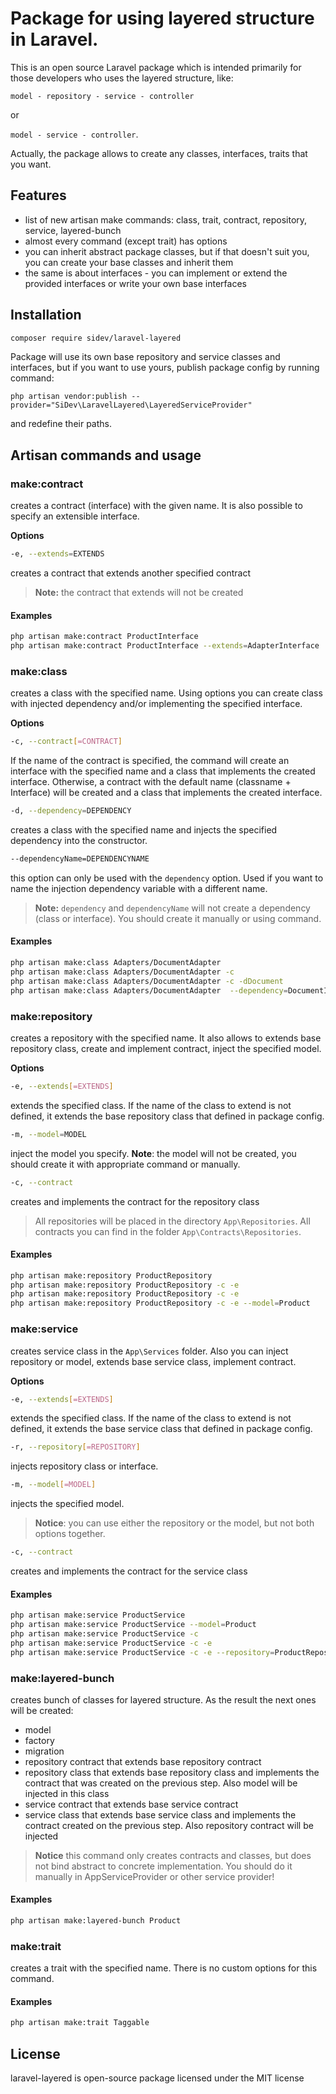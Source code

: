 # Package for using layered structure in Laravel.

This is an open source Laravel package which is intended primarily for those developers who uses the layered structure, like:

`model - repository - service - controller`

or

`model - service - controller`.

Actually, the package allows to create any classes, interfaces, traits that you want. 

## Features
- list of new artisan make commands: class, trait, contract, repository, service, layered-bunch
- almost every command (except trait) has options
- you can inherit abstract package classes, but if that doesn't suit you, you can create your base classes and inherit them
- the same is about interfaces - you can implement or extend the provided interfaces or write your own base interfaces

## Installation

```bash
composer require sidev/laravel-layered
```

Package will use its own base repository and service classes and interfaces, but if you want to use yours, publish package config by running command:  

`php artisan vendor:publish --provider="SiDev\LaravelLayered\LayeredServiceProvider"`

and redefine their paths.

## Artisan commands and usage

### make:contract

creates a contract (interface) with the given name. It is also possible to specify an extensible interface.

**Options**

```bash
-e, --extends=EXTENDS
```
creates a contract that extends another specified contract

> **Note:** the contract that extends will not be created 

#### Examples

```bash
php artisan make:contract ProductInterface
php artisan make:contract ProductInterface --extends=AdapterInterface
```

### make:class

creates a class with the specified name. Using options you can create class with injected dependency and/or implementing the specified interface.

**Options**
```bash
-c, --contract[=CONTRACT]
```
If the name of the contract is specified, the command will create an interface with the specified name and a class that implements the created interface. Otherwise, a contract with the default name (classname + Interface) will be created and a class that implements the created interface. 

```bash
-d, --dependency=DEPENDENCY
```
creates a class with the specified name and injects the specified dependency into the constructor. 

```bash
--dependencyName=DEPENDENCYNAME
```
this option can only be used with the `dependency` option. Used if you want to name the injection dependency variable with a different name.

> **Note:** `dependency` and `dependencyName` will not create a dependency (class or interface). You should create it manually or using command.

#### Examples

```bash
php artisan make:class Adapters/DocumentAdapter
php artisan make:class Adapters/DocumentAdapter -c
php artisan make:class Adapters/DocumentAdapter -c -dDocument
php artisan make:class Adapters/DocumentAdapter  --dependency=DocumentInterface --dependencyName=document
```

### make:repository

creates a repository with the specified name. It also allows to extends base repository class, create and implement contract, inject the specified model.

**Options**

```bash
-e, --extends[=EXTENDS]
```

extends the specified class. If the name of the class to extend is not defined, it extends the base repository class that defined in package config.

```bash
-m, --model=MODEL
```

inject the model you specify. **Note**: the model will not be created, you should create it with appropriate command or manually.

```bash
-c, --contract
```

creates and implements the contract for the repository class

> All repositories will be placed in the directory `App\Repositories`. All contracts you can find in the folder `App\Contracts\Repositories`.

#### Examples

```bash
php artisan make:repository ProductRepository
php artisan make:repository ProductRepository -c -e
php artisan make:repository ProductRepository -c -e
php artisan make:repository ProductRepository -c -e --model=Product
```

### make:service

creates service class in the `App\Services` folder. Also you can inject repository or model, extends base service class, implement contract.

**Options**

```bash
-e, --extends[=EXTENDS]
```

extends the specified class. If the name of the class to extend is not defined, it extends the base service class that defined in package config.

```bash
-r, --repository[=REPOSITORY]
```

injects repository class or interface. 

```bash
-m, --model[=MODEL]
```

injects the specified model.

> **Notice**: you can use either the repository or the model, but not both options together. 

```bash
-c, --contract
```

creates and implements the contract for the service class

#### Examples

```bash
php artisan make:service ProductService
php artisan make:service ProductService --model=Product
php artisan make:service ProductService -c
php artisan make:service ProductService -c -e
php artisan make:service ProductService -c -e --repository=ProductRepository
```

### make:layered-bunch

creates bunch of classes for layered structure. As the result the next ones will be created:
- model
- factory
- migration
- repository contract that extends base repository contract
- repository class that extends base repository class and implements the contract that was created on the previous step. Also model will be injected in this class
- service contract that extends base service contract
- service class that extends base service class and implements the contract created on the previous step. Also repository contract will be injected

> **Notice** this command only creates contracts and classes, but does not bind abstract to concrete implementation. You should do it manually in AppServiceProvider or other service provider!

#### Examples

```bash
php artisan make:layered-bunch Product
```

### make:trait

creates a trait with the specified name. There is no custom options for this command. 

#### Examples

```bash
php artisan make:trait Taggable
```


## License

laravel-layered is open-source package licensed under the MIT license
